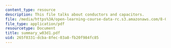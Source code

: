 ```yaml
---
content_type: resource
description: This file talks about conductors and capacitors.
file: /media/https%3A/open-learning-course-data-rc.s3.amazonaws.com/8-02-physics-ii-electricity-and-magnetism-spring-2007/265f0331dcba8fec03a8fb20f984fc85_summary_w03d1.pdf
file_type: application/pdf
resourcetype: Document
title: summary_w03d1.pdf
uid: 265f0331-dcba-8fec-03a8-fb20f984fc85
---
```

